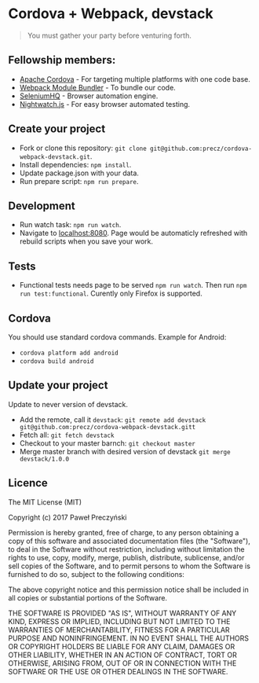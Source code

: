 Cordova + Webpack, devstack
===========================
> You must gather your party before venturing forth.

Fellowship members:
-------------------
* [Apache Cordova](https://cordova.apache.org/) - For targeting multiple platforms with one code base.
* [Webpack Module Bundler](https://webpack.js.org/) - To bundle our code.
* [SeleniumHQ](http://www.seleniumhq.org/) - Browser automation engine.
* [Nightwatch.js](http://nightwatchjs.org/) - For easy browser automated testing.

Create your project
-------------------
* Fork or clone this repository:
`git clone git@github.com:precz/cordova-webpack-devstack.git`.
* Install dependencies: `npm install`.
* Update package.json with your data.
* Run prepare script: `npm run prepare`.

Development
-----------
* Run watch task: `npm run watch`.
* Navigate to [localhost:8080](http://localhost:8080/). Page would be automaticly refreshed with rebuild scripts when you save your work.

Tests
-----
* Functional tests needs page to be served `npm run watch`. Then run `npm run test:functional`. Curently only Firefox is supported.

Cordova
-------
You should use standard cordova commands.
Example for Android:
* `cordova platform add android`
* `cordova build android`

Update your project
-------------------
Update to never version of devstack.
* Add the remote, call it `devstack`:
`git remote add devstack git@github.com:precz/cordova-webpack-devstack.gitt`
* Fetch all:
`git fetch devstack`
* Checkout to your master barnch:
`git checkout master`
* Merge master branch with desired version of devstack
`git merge devstack/1.0.0`

Licence
-------
The MIT License (MIT)

Copyright (c) 2017 Paweł Preczyński

Permission is hereby granted, free of charge, to any person obtaining a copy
of this software and associated documentation files (the "Software"), to deal
in the Software without restriction, including without limitation the rights
to use, copy, modify, merge, publish, distribute, sublicense, and/or sell
copies of the Software, and to permit persons to whom the Software is
furnished to do so, subject to the following conditions:

The above copyright notice and this permission notice shall be included in
all copies or substantial portions of the Software.

THE SOFTWARE IS PROVIDED "AS IS", WITHOUT WARRANTY OF ANY KIND, EXPRESS OR
IMPLIED, INCLUDING BUT NOT LIMITED TO THE WARRANTIES OF MERCHANTABILITY,
FITNESS FOR A PARTICULAR PURPOSE AND NONINFRINGEMENT. IN NO EVENT SHALL THE
AUTHORS OR COPYRIGHT HOLDERS BE LIABLE FOR ANY CLAIM, DAMAGES OR OTHER
LIABILITY, WHETHER IN AN ACTION OF CONTRACT, TORT OR OTHERWISE, ARISING FROM,
OUT OF OR IN CONNECTION WITH THE SOFTWARE OR THE USE OR OTHER DEALINGS IN
THE SOFTWARE.
